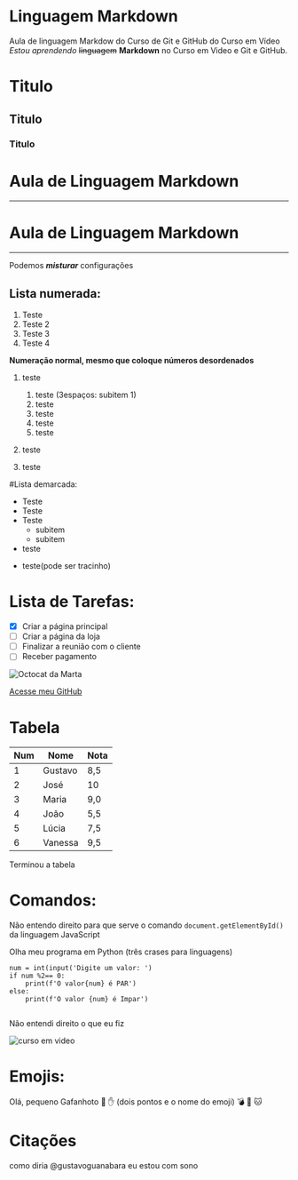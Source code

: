 # Linguagem Markdown
 Aula de linguagem Markdow do Curso de Git e GitHub do Curso em Vídeo
*Estou*  _aprendendo_ ~~linguagem~~ __Markdown__  no Curso em Video e Git e GitHub.


# Titulo
## Titulo
### Titulo
# Aula de Linguagem Markdown
---
# Aula de Linguagem Markdown
***
Podemos __*misturar*__ configurações

## Lista numerada:

1. Teste
2. Teste 2
1. Teste 3
6. Teste 4

__Numeração normal, mesmo que coloque números desordenados__

1. teste
   1. teste (3espaços: subitem 1)
   2. teste
   3. teste
   4. teste
   999. teste

0. teste
8. teste

#Lista demarcada:

* Teste
* Teste
* Teste
   * subitem
   * subitem
* teste
- teste(pode ser tracinho)

# Lista de Tarefas:

- [x] Criar a página principal
- [ ] Criar a página da loja
- [ ] Finalizar a reunião com o cliente
- [ ] Receber pagamento

![Octocat da Marta](https://user-images.githubusercontent.com/60014891/84277417-e13abd80-ab09-11ea-8152-a04679a09b47.png)

[Acesse meu GitHub](https://github.com/martageraldo)

# Tabela

Num | Nome | Nota
---|---|---
1 | Gustavo| 8,5
2 | José| 10
3 | Maria|9,0
4 | João | 5,5
5 | Lúcia | 7,5
6 | Vanessa | 9,5

Terminou a tabela

# Comandos:

Não entendo direito para que serve o comando `document.getElementById()` da linguagem JavaScript

Olha meu programa em Python (três crases para linguagens)
```
num = int(input('Digite um valor: ')
if num %2== 0:
    print(f'O valor{num} é PAR')
else:
    print(f'O valor {num} é Impar')
    
```
Não entendi direito  o que eu fiz


![curso em video](https://user-images.githubusercontent.com/60014891/84282136-c53a1a80-ab0f-11ea-9b71-4ab8fbaa3c2e.png)

# Emojis:



Olá, pequeno Gafanhoto 🖖 ✋  (dois pontos e o nome do emoji)
💣 
🐒 
🐱 

# Citações

como diria @gustavoguanabara eu estou com sono










